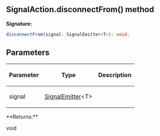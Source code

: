 
## SignalAction.disconnectFrom() method

**Signature:**

```typescript
disconnectFrom(signal: SignalEmitter<T>): void;
```

## Parameters

<table><thead><tr><th>

Parameter


</th><th>

Type


</th><th>

Description


</th></tr></thead>
<tbody><tr><td>

signal


</td><td>

[SignalEmitter](/reference/signalemitter.md)<!-- -->&lt;T&gt;


</td><td>


</td></tr>
</tbody></table>
**Returns:**

void

